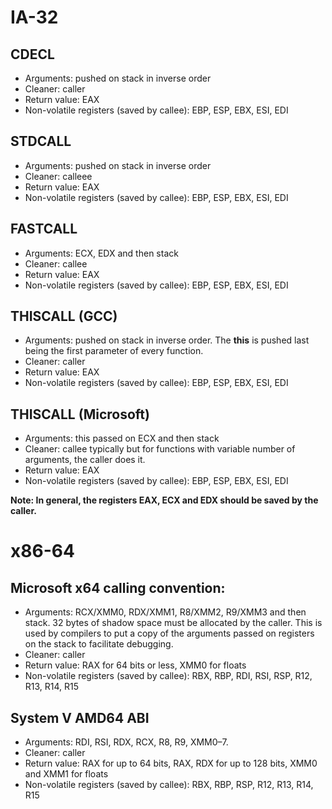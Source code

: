 
# IA-32
## CDECL
- Arguments: pushed on stack in inverse order
- Cleaner: caller
- Return value: EAX
- Non-volatile registers (saved by callee): EBP, ESP, EBX, ESI, EDI

## STDCALL
- Arguments: pushed on stack in inverse order
- Cleaner: calleee
- Return value: EAX
- Non-volatile registers (saved by callee): EBP, ESP, EBX, ESI, EDI

## FASTCALL
- Arguments: ECX, EDX and then stack
- Cleaner: callee
- Return value: EAX
- Non-volatile registers (saved by callee): EBP, ESP, EBX, ESI, EDI

## THISCALL (GCC)
- Arguments: pushed on stack in inverse order. The **this** is pushed last being the first parameter of every function.
- Cleaner: caller
- Return value: EAX
- Non-volatile registers (saved by callee): EBP, ESP, EBX, ESI, EDI

## THISCALL (Microsoft)
- Arguments: this passed on ECX and then stack
- Cleaner: callee typically but for functions with variable number of arguments, the caller does it.
- Return value: EAX
- Non-volatile registers (saved by callee): EBP, ESP, EBX, ESI, EDI

**Note: In general, the registers EAX, ECX and EDX should be saved by the caller.**

# x86-64

## Microsoft x64 calling convention:
- Arguments: RCX/XMM0, RDX/XMM1, R8/XMM2, R9/XMM3 and then stack. 32 bytes of shadow space must be allocated by the caller. This is used by compilers to put a copy of the arguments passed on registers on the stack to facilitate debugging.
- Cleaner: caller 
- Return value: RAX for 64 bits or less, XMM0 for floats
- Non-volatile registers (saved by callee): RBX, RBP, RDI, RSI, RSP, R12, R13, R14, R15


## System V AMD64 ABI
- Arguments: RDI, RSI, RDX, RCX, R8, R9, XMM0–7. 
- Cleaner: caller 
- Return value: RAX for up to 64 bits, RAX, RDX for up to 128 bits, XMM0 and XMM1 for floats 
- Non-volatile registers (saved by callee): RBX, RBP, RSP, R12, R13, R14, R15




